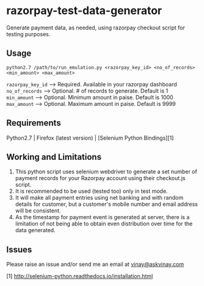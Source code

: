 razorpay-test-data-generator
============================
Generate payment data, as needed, using razorpay checkout script for testing purposes.

Usage
-----

```
python2.7 /path/to/run_emulation.py <razorpay_key_id> <no_of_records> <min_amount> <max_amount>
```
`razorpay_key_id` --> Required. Available in your razorpay dashboard   
`no_of_records` --> Optional. # of records to generate. Default is 1   
`min_amount` --> Optional. Minimum amount in paise. Default is 1000   
`max_amount` --> Optional. Maximum amount in paise. Default is 9999

Requirements
------------

Python2.7 | Firefox (latest version) | [Selenium Python Bindings][1]

Working and Limitations
-----------------------

1. This python script uses selenium webdriver to generate a set number of payment records for your Razorpay account using their checkout.js script.
2. It is recommended to be used (tested too) only in test mode.
3. It will make all payment entries using net banking and with random details for customer, but a customer's mobile number and email address will be consistent.
4. As the timestamp for payment event is generated at server, there is a limitation of not being able to obtain even distribution over time for the data generated.

Issues
------

Please raise an issue and/or send me an email at vinay@askvinay.com

[1] http://selenium-python.readthedocs.io/installation.html
